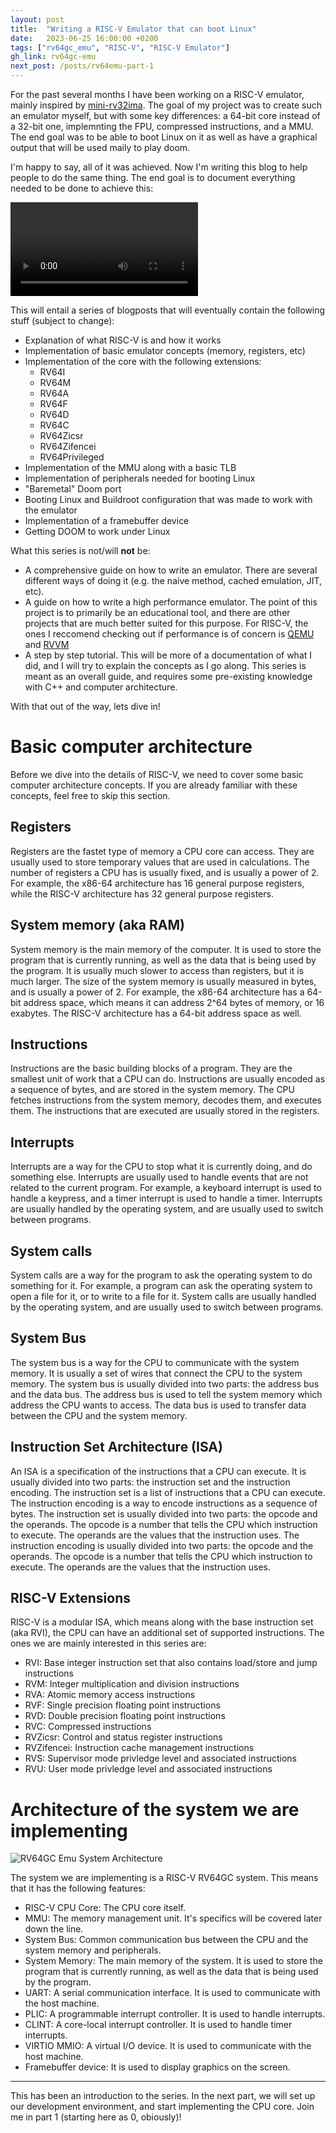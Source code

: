 ```yaml
---
layout: post
title:  "Writing a RISC-V Emulator that can boot Linux"
date:   2023-06-25 16:00:00 +0200
tags: ["rv64gc_emu", "RISC-V", "RISC-V Emulator"]
gh_link: rv64gc-emu
next_post: /posts/rv64emu-part-1
---
```


For the past several months I have been working on a RISC-V emulator, mainly inspired by [mini-rv32ima](https://github.com/cnlohr/mini-rv32ima). The goal of my project was to create such an emulator myself, but with some key differences: a 64-bit core instead of a 32-bit one, implemnting the FPU, compressed instructions, and a MMU. The end goal was to be able to boot Linux on it as well as have a graphical output that will be used maily to play doom.

I'm happy to say, all of it was achieved. Now I'm writing this blog to help people to do the same thing. The end goal is to document everything needed to be done to achieve this:

<video controls="controls" style="max-width: 100%;" src="https://user-images.githubusercontent.com/29211832/247784659-0b25afea-3062-4471-b5e4-7e286e6425f1.mp4" allowfullscreen></video>

This will entail a series of blogposts that will eventually contain the following stuff (subject to change):

- Explanation of what RISC-V is and how it works
- Implementation of basic emulator concepts (memory, registers, etc)
- Implementation of the core with the following extensions:
  - RV64I
  - RV64M
  - RV64A
  - RV64F
  - RV64D
  - RV64C
  - RV64Zicsr
  - RV64Zifencei
  - RV64Privileged
- Implementation of the MMU along with a basic TLB
- Implementation of peripherals needed for booting Linux
- "Baremetal" Doom port
- Booting Linux and Buildroot configuration that was made to work with the emulator
- Implementation of a framebuffer device
- Getting DOOM to work under Linux

What this series is not/will **not** be:
- A comprehensive guide on how to write an emulator. There are several different ways of doing it (e.g. the naive method, cached emulation, JIT, etc).
- A guide on how to write a high performance emulator. The point
of this project is to primarily be an educational tool, and there are other projects that are much better suited for this purpose. For RISC-V, the ones I reccomend checking out if performance is of concern is [QEMU](https://www.qemu.org/) and [RVVM](https://github.com/LekKit/RVVM)
- A step by step tutorial. This will be more of a documentation of what I did, and I will try to explain the concepts as I go along. This series is meant as an overall guide, and requires some pre-existing knowledge with C++ and computer architecture.

With that out of the way, lets dive in!

# Basic computer architecture

Before we dive into the details of RISC-V, we need to cover some basic computer architecture concepts. If you are already familiar with these concepts, feel free to skip this section.

## Registers

Registers are the fastet type of memory a CPU core can access. They are usually used to store temporary values that are used in calculations. The number of registers a CPU has is usually fixed, and is usually a power of 2. For example, the x86-64 architecture has 16 general purpose registers, while the RISC-V architecture has 32 general purpose registers.

## System memory (aka RAM)

System memory is the main memory of the computer. It is used to store the program that is currently running, as well as the data that is being used by the program. It is usually much slower to access than registers, but it is much larger. The size of the system memory is usually measured in bytes, and is usually a power of 2. For example, the x86-64 architecture has a 64-bit address space, which means it can address 2^64 bytes of memory, or 16 exabytes. The RISC-V architecture has a 64-bit address space as well.

## Instructions

Instructions are the basic building blocks of a program. They are the smallest unit of work that a CPU can do. Instructions are usually encoded as a sequence of bytes, and are stored in the system memory. The CPU fetches instructions from the system memory, decodes them, and executes them. The instructions that are executed are usually stored in the registers.

## Interrupts

Interrupts are a way for the CPU to stop what it is currently doing, and do something else. Interrupts are usually used to handle events that are not related to the current program. For example, a keyboard interrupt is used to handle a keypress, and a timer interrupt is used to handle a timer. Interrupts are usually handled by the operating system, and are usually used to switch between programs.

## System calls

System calls are a way for the program to ask the operating system to do something for it. For example, a program can ask the operating system to open a file for it, or to write to a file for it. System calls are usually handled by the operating system, and are usually used to switch between programs.

## System Bus

The system bus is a way for the CPU to communicate with the system memory. It is usually a set of wires that connect the CPU to the system memory. The system bus is usually divided into two parts: the address bus and the data bus. The address bus is used to tell the system memory which address the CPU wants to access. The data bus is used to transfer data between the CPU and the system memory.

## Instruction Set Architecture (ISA)

An ISA is a specification of the instructions that a CPU can execute. It is usually divided into two parts: the instruction set and the instruction encoding. The instruction set is a list of instructions that a CPU can execute. The instruction encoding is a way to encode instructions as a sequence of bytes. The instruction set is usually divided into two parts: the opcode and the operands. The opcode is a number that tells the CPU which instruction to execute. The operands are the values that the instruction uses. The instruction encoding is usually divided into two parts: the opcode and the operands. The opcode is a number that tells the CPU which instruction to execute. The operands are the values that the instruction uses.

## RISC-V Extensions

RISC-V is a modular ISA, which means along with the base instruction set (aka RVI), the CPU can have an additional set of supported instructions. The ones we are mainly interested in this series are:

- RVI: Base integer instruction set that also contains load/store and jump instructions
- RVM: Integer multiplication and division instructions
- RVA: Atomic memory access instructions
- RVF: Single precision floating point instructions
- RVD: Double precision floating point instructions
- RVC: Compressed instructions
- RVZicsr: Control and status register instructions
- RVZifencei: Instruction cache management instructions
- RVS: Supervisor mode privledge level and associated instructions
- RVU: User mode privledge level and associated instructions


# Architecture of the system we are implementing

![RV64GC Emu System Architecture](/posts/images/system_arch.png#center)

The system we are implementing is a RISC-V RV64GC system. This means that it has the following features:

- RISC-V CPU Core: The CPU core itself.
- MMU: The memory management unit. It's specifics will be covered later down the line.
- System Bus: Common communication bus between the CPU and the system memory and peripherals.
- System Memory: The main memory of the system. It is used to store the program that is currently running, as well as the data that is being used by the program.
- UART: A serial communication interface. It is used to communicate with the host machine.
- PLIC: A programmable interrupt controller. It is used to handle interrupts.
- CLINT: A core-local interrupt controller. It is used to handle timer interrupts.
- VIRTIO MMIO: A virtual I/O device. It is used to communicate with the host machine.
- Framebuffer device: It is used to display graphics on the screen.

---

This has been an introduction to the series. In the next part, we will set up our development environment, and start implementing the CPU core. Join me in part 1 (starting here as 0, obiously)!